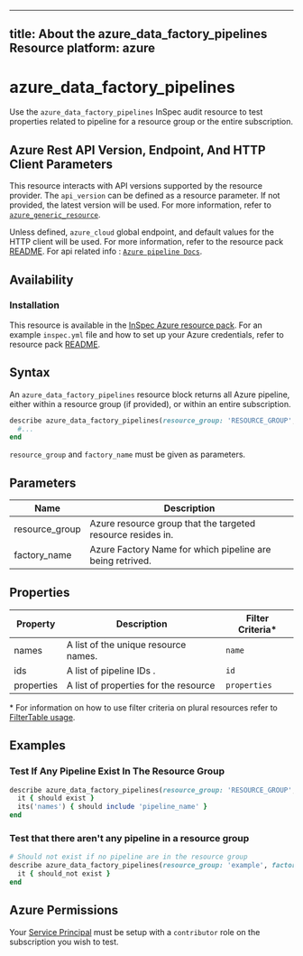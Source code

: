 ---
title: About the azure_data_factory_pipelines Resource
platform: azure
 ---

# azure_data_factory_pipelines

Use the `azure_data_factory_pipelines` InSpec audit resource to test properties related to pipeline for a resource group or the entire subscription.

## Azure Rest API Version, Endpoint, And HTTP Client Parameters

This resource interacts with API versions supported by the resource provider.
The `api_version` can be defined as a resource parameter.
If not provided, the latest version will be used.
For more information, refer to [`azure_generic_resource`](azure_generic_resource.md).

Unless defined, `azure_cloud` global endpoint, and default values for the HTTP client will be used.
For more information, refer to the resource pack [README](../../README.md).
For api related info : [`Azure pipeline Docs`](https://docs.microsoft.com/en-us/rest/api/datafactory/pipelines/list-by-factory).
## Availability

### Installation

This resource is available in the [InSpec Azure resource pack](https://github.com/inspec/inspec-azure).
For an example `inspec.yml` file and how to set up your Azure credentials, refer to resource pack [README](../../README.md#Service-Principal).

## Syntax

An `azure_data_factory_pipelines` resource block returns all Azure pipeline, either within a resource group (if provided), or within an entire subscription.

```ruby
describe azure_data_factory_pipelines(resource_group: 'RESOURCE_GROUP', factory_name: 'FACTORY_NAME') do
  #...
end
```

`resource_group` and `factory_name` must be given as parameters.

## Parameters

| Name                           | Description                                                                       |
 |--------------------------------|-----------------------------------------------------------------------------------|
| resource_group                 | Azure resource group that the targeted resource resides in.    |
| factory_name | Azure Factory Name for which pipeline are being retrived.|

## Properties

| Property        | Description                                            | Filter Criteria<superscript>*</superscript> |
|-----------------|---------------------------------------------------------|-----------------|
| names           | A list of the unique resource names.                    | `name`          |
| ids             | A list of pipeline IDs .                                | `id`            |
| properties      | A list of properties for the resource                   | `properties`          |

<superscript>*</superscript> For information on how to use filter criteria on plural resources refer to [FilterTable usage](https://github.com/inspec/inspec/blob/master/dev-docs/filtertable-usage.md).

## Examples

### Test If Any Pipeline Exist In The Resource Group

```ruby
describe azure_data_factory_pipelines(resource_group: 'RESOURCE_GROUP', factory_name: 'FACTORY_NAME') do
  it { should exist }
  its('names') { should include 'pipeline_name' }
end
```

### Test that there aren't any pipeline in a resource group

```ruby
# Should not exist if no pipeline are in the resource group
describe azure_data_factory_pipelines(resource_group: 'example', factory_name: 'fake') do
  it { should_not exist }
end
```
## Azure Permissions

Your [Service Principal](https://docs.microsoft.com/en-us/azure/azure-resource-manager/resource-group-create-service-principal-portal) must be setup with a `contributor` role on the subscription you wish to test.

